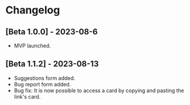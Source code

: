 # Changelog

## [Beta 1.0.0] - 2023-08-6

- MVP launched.

## [Beta 1.1.2] - 2023-08-13

- Suggestions form added.
- Bug report form added.
- Bug fix: It is now possible to access a card by copying and pasting the link's card.
